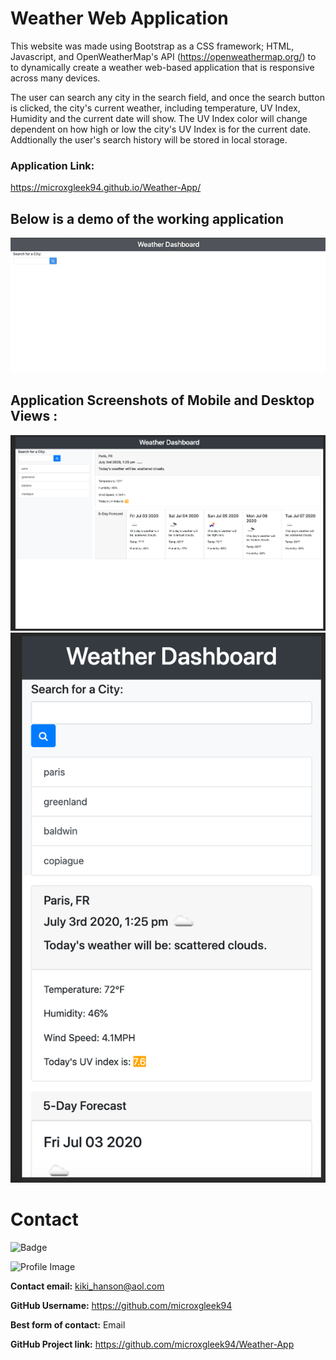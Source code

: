 # Weather Web Application 

This website was made using Bootstrap as a CSS framework; HTML, Javascript, and OpenWeatherMap's API (https://openweathermap.org/) to to dynamically create a weather web-based application that is responsive across many devices. 

The user can search any city in the search field, and once the search button is clicked, the city's current weather, including temperature, UV Index, Humidity and the current date will show. The UV Index color will change dependent on how high or low the city's UV Index is for the current date. Addtionally the user's search history will be stored in local storage. 

### Application Link: 
https://microxgleek94.github.io/Weather-App/

## Below is a demo of the working application
![Weather App Demo](Assets/Screenshots/WeatherApp_Demo.gif)

## Application Screenshots of Mobile and Desktop Views : 
![Weather App Desktop View](Assets/Screenshots/WeatherApp-DesktopView.png) 
![Weather App Mobile View](Assets/Screenshots/WeatherApp-MobileView.png)

# Contact
  
![Badge](https://img.shields.io/badge/Github-microxgleek94-green) 
  
![Profile Image](https://github.com/microxgleek94.png?size=200)
  
**Contact email:** kiki_hanson@aol.com
  
**GitHub Username:**  https://github.com/microxgleek94
  
**Best form of contact:** Email
  
**GitHub Project link:** https://github.com/microxgleek94/Weather-App
